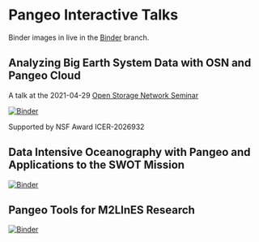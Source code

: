 # Pangeo Interactive Talks

Binder images in live in the [Binder](https://github.com/rabernat/pangeo-interactive-talks/tree/binder/binder) branch.

## Analyzing Big Earth System Data with OSN and Pangeo Cloud

A talk at the 2021-04-29 [Open Storage Network Seminar](https://www.openstoragenetwork.org/seminar-series/apr-29-2021-data-sharing-and-distributed-storages-role-in-research-next-steps/)

[![Binder](https://mybinder.org/badge_logo.svg)](https://binder.pangeo.io/v2/gh/rabernat/pangeo-interactive-talks/34e294b/?urlpath=git-pull?repo=https://github.com/rabernat/pangeo-interactive-talks%26amp%3Bbranch=main%26amp%3Burlpath=tree/pangeo-interactive-talks/osn_pangeo.ipynb)

Supported by NSF Award ICER-2026932

## Data Intensive Oceanography with Pangeo and Applications to the SWOT Mission

[![Binder](https://mybinder.org/badge_logo.svg)](https://binder.pangeo.io/v2/gh/rabernat/pangeo-interactive-talks/34e294b/?urlpath=git-pull?repo=https://github.com/rabernat/pangeo-interactive-talks%26amp%3Bbranch=main%26amp%3Burlpath=tree/pangeo-interactive-talks/pangeo_swot.ipynb)

## Pangeo Tools for M2LInES Research

[![Binder](https://mybinder.org/badge_logo.svg)](https://binder.pangeo.io/v2/gh/rabernat/pangeo-interactive-talks/0686801/?urlpath=git-pull?repo=https://github.com/rabernat/pangeo-interactive-talks%26amp%3Bbranch=main%26amp%3Burlpath=tree/pangeo-interactive-talks/Pangeo_M2LInES.ipynb)
